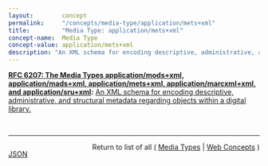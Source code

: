 ```yaml
---
layout:        concept
permalink:     "/concepts/media-type/application/mets+xml"
title:         "Media Type: application/mets+xml"
concept-name:  Media Type
concept-value: application/mets+xml
description: "An XML schema for encoding descriptive, administrative, and structural metadata regarding objects within a digital library."
---
```


**[RFC 6207: The Media Types application/mods+xml, application/mads+xml, application/mets+xml, application/marcxml+xml, and application/sru+xml](/specs/IETF/RFC/6207 "This document specifies media types for the following formats: MODS (Metadata Object Description Schema), MADS (Metadata Authority Description Schema), METS (Metadata Encoding and Transmission Standard), MARCXML (MARC21 XML Schema), and the SRU (Search/Retrieve via URL Response Format) protocol response XML schema. These are all XML schemas providing representations of various forms of information including metadata and search results."):** [An XML schema for encoding descriptive, administrative, and structural metadata regarding objects within a digital library.](http://tools.ietf.org/html/rfc6207#section-4 "Read documentation for Media Type &#34;application/mets+xml&#34;")

<br/>
<hr/>

<p style="float : left"><a href="./application/mets+xml.json" title="JSON representing this particular Web Concept value">JSON</a></p>
<p style="text-align: right">Return to list of all ( <a href="../media-types">Media Types</a> | <a href="../">Web Concepts</a> )</p>
